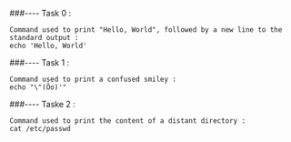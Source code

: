 ###---- Task 0 :

	Command used to print "Hello, World", followed by a new line to the standard output :
	echo 'Hello, World'

###---- Task 1 : 

	Command used to print a confused smiley :
	echo "\"(Ôo)'"

###---- Taske 2 :

	Command used to print the content of a distant directory :
	cat /etc/passwd


